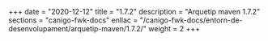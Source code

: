 +++
date        = "2020-12-12"
title       = "1.7.2"
description = "Arquetip maven 1.7.2"
sections    = "canigo-fwk-docs"
enllac		= "/canigo-fwk-docs/entorn-de-desenvolupament/arquetip-maven/1.7.2/"
weight		= 2
+++
